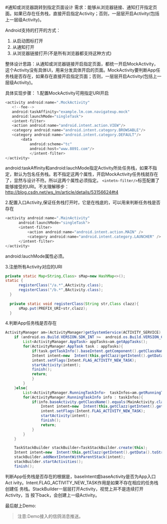 ﻿#通知或浏览器跳转到指定页面设计
需求：能够从浏览器链接、通知打开指定页面。如果已存在任务栈，直接开启指定Activity；否则，一层层开启Activity(包括上一层级Activity)。

Android支持的打开的方式：

 1. 从启动图标打开
 2. 从通知打开
 3. 从浏览器链接打开(不是所有浏览器都支持这种方式)

 整体设计思路：从通知或浏览器链接开启指定页面，都统一开启MockActivity，这个Activity没有具体UI，用来分发具体开启的页面。MockActivity要判断App任务栈是否存在，如果存在直接开启指定页面；否则，一层层开启Activity(包括上一层级Activity)。
 
 具体实现步骤：
 1.配置MockActivity可用指定URI开启
 
 ```java
 <activity android:name=".MockActivity"
    <!--fee-->
    android:taskAffinity="example.lm.com.navigateup.mock"
    android:launchMode="singleTask">
    <intent-filter>
    <action android:name="android.intent.action.VIEW"/>
    <category android:name="android.intent.category.BROWSABLE"/>
    <category android:name="android.intent.category.DEFAULT"/>
        <data
            android:scheme="tc"
            android:host="www.8891.com"/>
            </intent-filter>
</activity>
 ```
 
 android:taskAffinity和android:lauchMode指定Activity所处任务栈，如果不指定，默认为包名任务栈。若不指定这两个属性，开启MockActivity任务栈就存在了，显然与设计不符。所以这两个属性必须指定。
`<intetn-filter/>`标签配置了能够接受的URI。不太理解移步：
http://blog.csdn.net/ws_lm/article/details/53156624#t4

  2.配置入口Activity,保证任务栈打开时，它是在栈底的，可以用来判断任务栈是否存在
  
  ```java
  <activity android:name=".MainActivity"
        android:launchMode="singleTask">
        <intent-filter>
            <action android:name="android.intent.action.MAIN" />
            <category android:name="android.intent.category.LAUNCHER" />
        </intent-filter>
</activity>
  ```
  
  android:lauchMode属性必须。  
  
  3.注册所有Activity对应的URI
  
  ```java
  private static Map<String,Class> sMap=new HashMap<>();
  static {
        registerClass("/a.*",AActivity.class);
        registerClass("/b.*",BActivity.class);
    }
    
    private static void registerClass(String str,Class clazz){
        sMap.put(PREFIX_URI+str,clazz);
    }
  ```
  
  4.判断App任务栈是否存在

 ```java
 ActivityManager am=(ActivityManager)getSystemService(ACTIVITY_SERVICE);
     if (android.os.Build.VERSION.SDK_INT >=  android.os.Build.VERSION_CODES.LOLLIPOP) {
         List<ActivityManager.AppTask> appTasks=am.getAppTasks();
         for(ActivityManager.AppTask task : appTasks){
             if(task.getTaskInfo().baseIntent.getComponent().getClassNam e().equals(MainActivity.class.getName())){
             Intent intent=new  Intent(this,getClazz(getIntent().getData().toString()));
             intent.setFlags(Intent.FLAG_ACTIVITY_NEW_TASK);
             startActivity(intent);
             finish();
             return;
             }
         }
     }else{
         List<ActivityManager.RunningTaskInfo>  taskInfos=am.getRunningTasks(Integer.MAX_VALUE);
         for(ActivityManager.RunningTaskInfo info : taskInfos){
             if(info.baseActivity.getClassName().equals(MainActivity.cla ss.getName())){
                 Intent intent=new  Intent(this,getClazz(getIntent().getData().toString()));
                 intent.setFlags(Intent.FLAG_ACTIVITY_NEW_TASK);
                 startActivity(intent);
                 finish();
                 return;
             }
         }
     }
 
     TaskStackBuilder stackBuilder=TaskStackBuilder.create(this);
     Intent intent=new  Intent(this,getClazz(getIntent().getData().toString()));
     stackBuilder.addNextIntentWithParentStack(intent);
     stackBuilder.startActivities();
     finish();
 ```
 
 判断App任务栈是否存在的根据是，baseIntent或baseActivity是否为App入口Act ivity。Intent.FLAG_ACTIVITY_NEW_TASK作用是如果不存在相应的任务栈创建任 务栈。StackBuilder一层层打开Activity，视觉上并不是连续打开Activity，当 按下back，会创建上一级Activity。
 
最后献上Demo:

>注意:Demo接入的信鸽消息推送。

 
